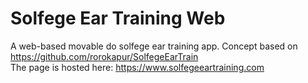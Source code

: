 # Solfege Ear Training Web
 A web-based movable do solfege ear training app. Concept based on https://github.com/rorokapur/SolfegeEarTrain<br/>
 The page is hosted here: https://www.solfegeeartraining.com<br/>

